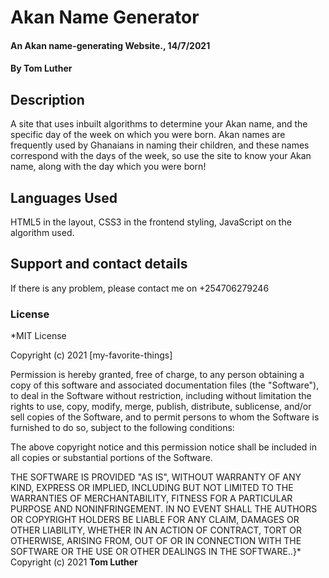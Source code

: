 # Akan Name Generator
#### An Akan name-generating Website., 14/7/2021
#### By **Tom Luther**
## Description
A site that uses inbuilt algorithms to determine your Akan name, and the specific day of the week on which you were born. Akan names are frequently used by Ghanaians in naming their children, and these names correspond with the days of the week, so use the site to know your Akan name, along with the day which you were born!
## Languages Used
HTML5 in the layout, CSS3 in the frontend styling, JavaScript on the algorithm used.
## Support and contact details
If there is any problem, please contact me on +254706279246
### License
*MIT License

Copyright (c) 2021 [my-favorite-things]

Permission is hereby granted, free of charge, to any person obtaining a copy
of this software and associated documentation files (the "Software"), to deal
in the Software without restriction, including without limitation the rights
to use, copy, modify, merge, publish, distribute, sublicense, and/or sell
copies of the Software, and to permit persons to whom the Software is
furnished to do so, subject to the following conditions:

The above copyright notice and this permission notice shall be included in all
copies or substantial portions of the Software.

THE SOFTWARE IS PROVIDED "AS IS", WITHOUT WARRANTY OF ANY KIND, EXPRESS OR
IMPLIED, INCLUDING BUT NOT LIMITED TO THE WARRANTIES OF MERCHANTABILITY,
FITNESS FOR A PARTICULAR PURPOSE AND NONINFRINGEMENT. IN NO EVENT SHALL THE
AUTHORS OR COPYRIGHT HOLDERS BE LIABLE FOR ANY CLAIM, DAMAGES OR OTHER
LIABILITY, WHETHER IN AN ACTION OF CONTRACT, TORT OR OTHERWISE, ARISING FROM,
OUT OF OR IN CONNECTION WITH THE SOFTWARE OR THE USE OR OTHER DEALINGS IN THE
SOFTWARE..}*
Copyright (c) 2021 **Tom Luther**

